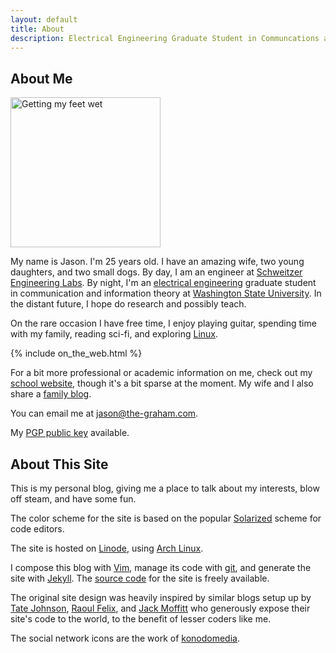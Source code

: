```yaml
---
layout: default
title: About
description: Electrical Engineering Graduate Student in Communcations and Info. Theory
---
```


## About Me ##

<a href="http://www.flickr.com/photos/jason_and_whittney/5089976799/" title="Getting my feet wet"><img class="img_right" src="http://farm5.static.flickr.com/4131/5089976799_ddb0b41c2d_m_d.jpg" width="240" alt="Getting my feet wet" /></a>

My name is Jason. I'm 25 years old. I have an amazing wife, two young
daughters, and two small dogs. By day, I am an engineer at [Schweitzer
Engineering Labs][SEL].  By night, I'm an [electrical
engineering](http://www.eecs.wsu.edu/) graduate student in communication and
information theory at [Washington State University][WSU].  In the distant
future, I hope do research and possibly teach.

[SEL]:http://selinc.com
[WSU]:http://www.wsu.edu

On the rare occasion I have free time, I enjoy playing guitar, spending time
with my family, reading sci-fi, and exploring [Linux][].

[Linux]:http://en.wikipedia.org/wiki/Linux

<div class="clear_both"></div>

{% include on_the_web.html %}

For a bit more professional or academic information on me, check out my [school
website][], though it's a bit sparse at the moment.  My wife and I also share
a [family blog][].

[school website]:http://eecs.wsu.edu/~jgraham
[family blog]:http://www.graham-clan.net

You can email me at <a href='&#109;ail&#116;o&#58;jas&#111;n&#37;4&#48;th&#37;&#54;5%&#50;Dgra%&#54;8a&#109;&#46;&#99;om'>jas&#111;n&#64;th&#101;-gra&#104;am&#46;co&#109;</a>.

My [PGP public key][] available.

[PGP public key]:/pubkey.asc

## About This Site ##

This is my personal blog, giving me a place to talk about my interests, blow off
steam, and have some fun. 

The color scheme for the site is based on the popular [Solarized][] scheme for
code editors.

[Solarized]:http://ethanschoonover.com/solarized

The site is hosted on [Linode][], using [Arch Linux][].

[Linode]:https://www.linode.com/
[Arch Linux]:https://www.archlinux.org/

I compose this blog with [Vim][], manage its code with [git][], and generate the
site with [Jekyll][]. The [source code][] for the site is freely available.

[Jekyll]:https://github.com/mojombo/jekyll
[Vim]:http://www.vim.org/
[git]:http://git-scm.cm
[source code]:http://code.the-graham.com/blog/

The original site design was heavily inspired by similar blogs setup up by [Tate
Johnson][], [Raoul Felix][], and [Jack Moffitt][] who generously expose their
site's code to the world, to the benefit of lesser coders like me.

[Tate Johnson]:http://tatey.com/about/
[Raoul Felix]:http://rfelix.com/about/
[Jack Moffitt]:http://metajack.im/about/

The social network icons are the work of [konodomedia][].

[konodomedia]:http://www.komodomedia.com/blog/2009/06/social-network-icon-pack/
